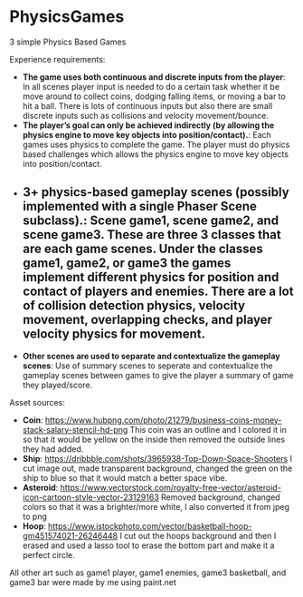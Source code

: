 # PhysicsGames
3 simple Physics Based Games

Experience requirements:
- **The game uses both continuous and discrete inputs from the player**: In all scenes player input is needed to do a certain task whether it be move around to collect coins, dodging falling items, or moving a bar to hit a ball. There is lots of continuous inputs but also there are small discrete inputs such as collisions and velocity movement/bounce.
- **The player’s goal can only be achieved indirectly (by allowing the physics engine to move key objects into position/contact).**: Each games uses physics to complete the game. The player must do physics based challenges which allows the physics engine to move key objects into position/contact.
- **3+ physics-based gameplay scenes (possibly implemented with a single Phaser Scene subclass).**: Scene game1, scene game2, and scene game3. These are three 3 classes that are each game scenes. Under the classes game1, game2, or game3  the games implement different physics for position and contact of players and enemies. There are a lot of collision detection physics, velocity movement, overlapping checks, and player velocity physics for movement.
    -
- **Other scenes are used to separate and contextualize the gameplay scenes**: Use of summary scenes to seperate and contextualize the gameplay scenes between games to give the player a summary of game they played/score.

Asset sources:
- **Coin**:  https://www.hubpng.com/photo/21279/business-coins-money-stack-salary-stencil-hd-png  This coin was an outline and I colored it in so that it would be yellow on the inside then removed the outside lines they had added.
- **Ship**: https://dribbble.com/shots/3965938-Top-Down-Space-Shooters  I cut image out, made transparent background, changed the green on the ship to blue so that it would match a better space vibe. 
- **Asteroid**: https://www.vectorstock.com/royalty-free-vector/asteroid-icon-cartoon-style-vector-23129163  Removed background, changed colors so that it was a brighter/more white, I also converted it from jpeg to png
- **Hoop**: https://www.istockphoto.com/vector/basketball-hoop-gm451574021-26246448  I cut out the hoops background and then I erased and used a lasso tool to erase the bottom part and make it a perfect circle.

All other art such as game1 player, game1 enemies, game3 basketball, and game3 bar were made by me using paint.net